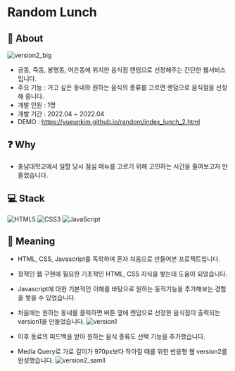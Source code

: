 # Random Lunch

## 📑 About
![version2_big](https://user-images.githubusercontent.com/65431814/173997366-6afd6587-a20c-4e25-bfa7-e82c4805e8bc.gif)
* 궁동, 죽동, 봉명동, 어은동에 위치한 음식점 랜덤으로 선정해주는 간단한 웹서비스입니다.
* 주요 기능 : 가고 싶은 동네와 원하는 음식의 종류를 고르면 랜덤으로 음식점을 선정해 줍니다.
* 개발 인원 : 1명
* 개발 기간 : 2022.04 ~ 2022.04
* DEMO : https://yueunkim.github.io/random/index_lunch_2.html

## ❓ Why
* 충남대학교에서 일할 당시 점심 메뉴를 고르기 위해 고민하는 시간을 줄여보고자 만들었습니다.  

## 💻 Stack
![HTML5](https://img.shields.io/badge/html5-%23E34F26.svg?style=for-the-badge&logo=html5&logoColor=white)
![CSS3](https://img.shields.io/badge/css3-%231572B6.svg?style=for-the-badge&logo=css3&logoColor=white)
![JavaScript](https://img.shields.io/badge/javascript-%23323330.svg?style=for-the-badge&logo=javascript&logoColor=%23F7DF1E)

## 🔎 Meaning
* HTML, CSS, Javascript를 독학하며 혼자 처음으로 만들어본 프로젝트입니다.
* 정적인 웹 구현에 필요한 기초적인 HTML, CSS 지식을 쌓는데 도움이 되었습니다.
* Javascript에 대한 기본적인 이해를 바탕으로 원하는 동적기능을 추가해보는 경험을 쌓을 수 있었습니다.
* 처음에는 원하는 동네를 클릭하면 버튼 옆에 랜덤으로 선정한 음식점이 출력되는 version1을 만들었습니다.
![version1](https://user-images.githubusercontent.com/65431814/173997339-67616f0d-9e3b-4582-9a3b-ac3af8695d02.gif)

* 이후 동료의 피드백을 받아 원하는 음식 종류도 선택 기능을 추가했습니다.
* Media Query로 가로 길이가 970px보다 작아질 때를 위한 반응형 웹 version2를 완성했습니다. 
![version2_samll](https://user-images.githubusercontent.com/65431814/173997371-e62afe0b-b439-4ff6-9de3-74a6b42a0222.gif)
